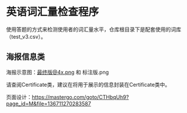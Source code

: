 # 英语词汇量检查程序

使用答题的方式来检测使用者的词汇量水平，仓库根目录下是配套使用的词库（test_v3.csv）。

## 海报信息类
海报示意图：最终版@4x.png 和 标注版.png




请查阅Certificate类，建议在将用于展示的信息封装在Certificate类中。


页面设计：https://mastergo.com/goto/CTHbqUh9?page_id=M&file=136711270283587 

